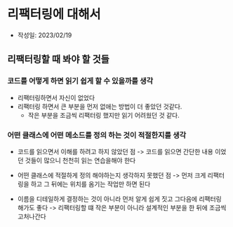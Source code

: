 # 리팩터링에 대해서

- 작성일: 2023/02/19

## 리팩터링할 때 봐야 할 것들

### 코드를 어떻게 하면 읽기 쉽게 할 수 있을까를 생각

- 리팩터링하면서 자신이 없었다
- 리팩터링 하면서 큰 부분을 먼저 없애는 방법이 더 좋았던 것같다.
  - 작은 부분을 조금씩 리팩터링 했지만 읽기 어려웠던 것 같다.

### 어떤 클래스에 어떤 메소드를 정의 하는 것이 적절한지를 생각

- 코드를 읽으면서 이해를 하려고 하지 않았던 점
  -> 코드를 읽으면 간단한 내용 이었던 것들이 많으니 천천히 읽는 연습을해야 한다

- 어떤 클래스에 적절하게 정의 해야하는지 생각하지 못했던 점
  -> 먼저 크게 리팩터링을 하고 그 뒤에는 위치를 옴기는 작업만 하면 된다

- 이름을 디테일하게 결정하는 것이 아니라 먼저 알게 쉽게 짓고 그다음에 리팩터링 해가도 좋다
  -> 리팩터링할 떄 작은 부분이 아니라 설계적인 부분을 한 뒤에 조금씩 고처나간다


